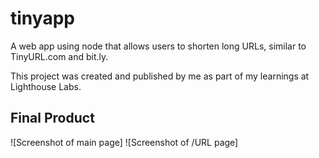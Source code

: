 # tinyapp

A web app using node that allows users to shorten long URLs, similar to TinyURL.com and bit.ly.

This project was created and published by me as part of my learnings at Lighthouse Labs. 

## Final Product

![Screenshot of main page]
![Screenshot of /URL page]
